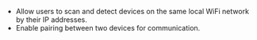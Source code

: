 - Allow users to scan and detect devices on the same local WiFi network
by their IP addresses.
  - Enable pairing between two devices for communication.
